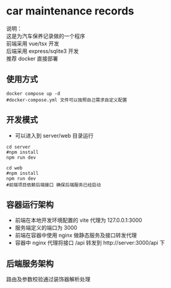 # car maintenance records

说明：\
这是为汽车保养记录做的一个程序 \
前端采用 vue/tsx 开发 \
后端采用 express/sqlite3 开发 \
推荐 docker 直接部署

## 使用方式

```shell
docker compose up -d
#docker-compose.yml 文件可以按照自己需求自定义配置
```

## 开发模式
- 可以进入到 server/web 目录运行
```shell
cd server
#npm install
npm run dev
```

```shell
cd web
#npm install
npm run dev
#前端项目依赖后端接口 确保后端服务已经启动
```

## 容器运行架构
- 前端在本地开发环境配置的 vite 代理为 127.0.0.1:3000
- 服务端定义的端口为 3000
- 前端在容器中使用 nginx 做静态服务及接口转发代理
- 容器中 nginx 代理将接口 /api 转发到 http://server:3000/api 下

## 后端服务架构
路由及参数校验通过装饰器解析处理

